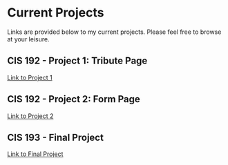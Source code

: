 # Current Projects

Links are provided below to my current projects.  Please feel free to browse at your leisure. 

## CIS 192 - Project 1: Tribute Page

  [Link to Project 1](https://stephenc-5.github.io/tributepage/) 

## CIS 192 - Project 2: Form Page

  [Link to Project 2](http://www.google.com) 

## CIS 193 - Final Project

  [Link to Final Project](http://www.google.com) 

